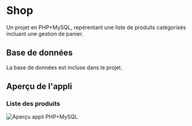 # Shop
Un projet en PHP+MySQL, repérentant une liste de produits catégorisés incluant une gestion de panier.

## Base de données
La base de données est incluse dans le projet.

## Aperçu de l'appli
### Liste des produits
![Aperçu appli PHP+MySQL](https://www.abatalib.com/github/php+products1.png "Liste des produits")

